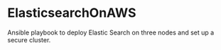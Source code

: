 # ElasticsearchOnAWS
Ansible playbook to deploy Elastic Search on three nodes and set up a secure cluster.
